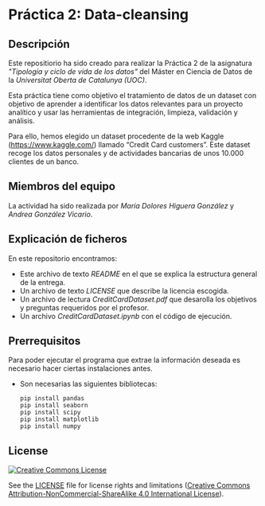 # Práctica 2:  Data-cleansing

## Descripción
Este repositiorio ha sido creado para realizar la Práctica 2 de la asignatura _"Tipología y ciclo de vida de los datos"_ del Máster en Ciencia de Datos de la _Universitat Oberta de Catalunya (UOC)_.

Esta práctica tiene como objetivo el tratamiento de datos de un dataset con objetivo de aprender a identificar los datos relevantes para un proyecto analítico y usar las herramientas de integración, limpieza, validación y análisis.

Para ello, hemos elegido un dataset procedente de la web Kaggle (https://www.kaggle.com/) llamado “Credit Card customers”. Este dataset recoge los datos personales y de actividades bancarias de unos 10.000 clientes de un banco.


## Miembros del equipo
La actividad ha sido realizada por *María Dolores Higuera González* y *Andrea González Vicario*.

## Explicación de ficheros
En este repositorio encontramos:


* Este archivo de texto *README* en el que se explica la estructura general de la entrega.
* Un archivo de texto *LICENSE* que describe la licencia escogida.
* Un archivo de lectura *CreditCardDataset.pdf* que desarolla los objetivos y preguntas requeridos por el profesor.
* Un archivo *CreditCardDataset.ipynb* con el código de ejecución.

## Prerrequisitos 
Para poder ejecutar el programa que extrae la información deseada es necesario hacer ciertas instalaciones antes.

- Son necesarias las siguientes bibliotecas:

  ```
  pip install pandas
  pip install seaborn
  pip install scipy
  pip install matplotlib
  pip install numpy
  ```

  
  
## License
<a rel="license" href="http://creativecommons.org/licenses/by-nc-sa/4.0/"><img alt="Creative Commons License" style="border-width:0" src="https://i.creativecommons.org/l/by-nc-sa/4.0/88x31.png" /></a><br /><span xmlns:dct="http://purl.org/dc/terms/" property="dct:title">

See the [LICENSE](LICENSE.md) file for license rights and limitations (<a rel="license" href="http://creativecommons.org/licenses/by-nc-sa/4.0/">Creative Commons Attribution-NonCommercial-ShareAlike 4.0 International License</a>).
